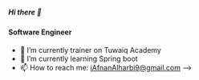 ##### Hi there 👋

#### Software Engineer 

- 🔭 I’m currently trainer on Tuwaiq Academy
- 🌱 I’m currently learning Spring boot
- 📫 How to reach me: iAfnanAlharbi9@gmail.com
-->
